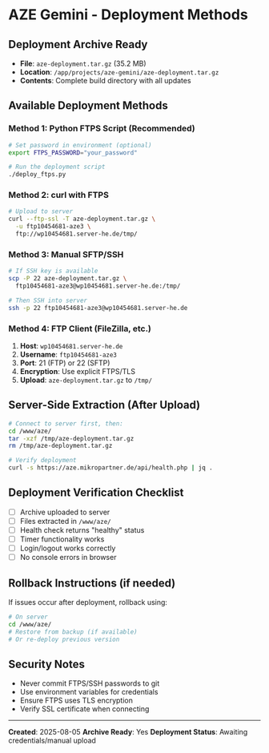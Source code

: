 # AZE Gemini - Deployment Methods

## Deployment Archive Ready
- **File**: `aze-deployment.tar.gz` (35.2 MB)
- **Location**: `/app/projects/aze-gemini/aze-deployment.tar.gz`
- **Contents**: Complete build directory with all updates

## Available Deployment Methods

### Method 1: Python FTPS Script (Recommended)
```bash
# Set password in environment (optional)
export FTPS_PASSWORD="your_password"

# Run the deployment script
./deploy_ftps.py
```

### Method 2: curl with FTPS
```bash
# Upload to server
curl --ftp-ssl -T aze-deployment.tar.gz \
  -u ftp10454681-aze3 \
  ftp://wp10454681.server-he.de/tmp/
```

### Method 3: Manual SFTP/SSH
```bash
# If SSH key is available
scp -P 22 aze-deployment.tar.gz \
  ftp10454681-aze3@wp10454681.server-he.de:/tmp/

# Then SSH into server
ssh -p 22 ftp10454681-aze3@wp10454681.server-he.de
```

### Method 4: FTP Client (FileZilla, etc.)
1. **Host**: `wp10454681.server-he.de`
2. **Username**: `ftp10454681-aze3`
3. **Port**: 21 (FTP) or 22 (SFTP)
4. **Encryption**: Use explicit FTPS/TLS
5. **Upload**: `aze-deployment.tar.gz` to `/tmp/`

## Server-Side Extraction (After Upload)
```bash
# Connect to server first, then:
cd /www/aze/
tar -xzf /tmp/aze-deployment.tar.gz
rm /tmp/aze-deployment.tar.gz

# Verify deployment
curl -s https://aze.mikropartner.de/api/health.php | jq .
```

## Deployment Verification Checklist
- [ ] Archive uploaded to server
- [ ] Files extracted in `/www/aze/`
- [ ] Health check returns "healthy" status
- [ ] Timer functionality works
- [ ] Login/logout works correctly
- [ ] No console errors in browser

## Rollback Instructions (if needed)
If issues occur after deployment, rollback using:
```bash
# On server
cd /www/aze/
# Restore from backup (if available)
# Or re-deploy previous version
```

## Security Notes
- Never commit FTPS/SSH passwords to git
- Use environment variables for credentials
- Ensure FTPS uses TLS encryption
- Verify SSL certificate when connecting

---
**Created**: 2025-08-05
**Archive Ready**: Yes
**Deployment Status**: Awaiting credentials/manual upload